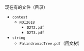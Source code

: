 现在有的文件（目录）

- `contest`
  - `NOI2018`
    - `D2T2.pdf`
    - `D2T3.pdf`
- `string`
  - `PalindromicTree.pdf`（回文树）

